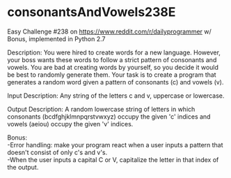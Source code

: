 # consonantsAndVowels238E

Easy Challenge #238 on https://www.reddit.com/r/dailyprogrammer w/ Bonus, implemented in Python 2.7

Description:
You were hired to create words for a new language. However, your boss wants these words to follow a strict pattern of consonants and vowels. You are bad at creating words by yourself, so you decide it would be best to randomly generate them.
Your task is to create a program that generates a random word given a pattern of consonants (c) and vowels (v).

Input Description:
Any string of the letters c and v, uppercase or lowercase.

Output Description:
A random lowercase string of letters in which consonants (bcdfghjklmnpqrstvwxyz) occupy the given 'c' indices and vowels (aeiou) occupy the given 'v' indices.

Bonus:<br>
-Error handling: make your program react when a user inputs a pattern that doesn't consist of only c's and v's.<br>
-When the user inputs a capital C or V, capitalize the letter in that index of the output.
